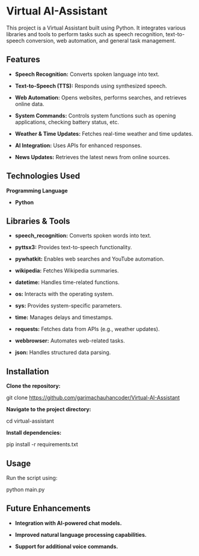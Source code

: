 # **Virtual AI-Assistant**

This project is a Virtual Assistant built using Python. It integrates various libraries and tools to perform tasks such as speech recognition, text-to-speech conversion, web automation, and general task management.

## **Features**

- **Speech Recognition:** Converts spoken language into text.

- **Text-to-Speech (TTS):** Responds using synthesized speech.

- **Web Automation:** Opens websites, performs searches, and retrieves online data.

- **System Commands:** Controls system functions such as opening applications, checking battery status, etc.

- **Weather & Time Updates:** Fetches real-time weather and time updates.

- **AI Integration:** Uses APIs for enhanced responses.

- **News Updates:** Retrieves the latest news from online sources.

## **Technologies Used**

**Programming Language**

- **Python**

## **Libraries & Tools**

- **speech_recognition:** Converts spoken words into text.

- **pyttsx3:** Provides text-to-speech functionality.

- **pywhatkit:** Enables web searches and YouTube automation.

- **wikipedia:** Fetches Wikipedia summaries.

- **datetime:** Handles time-related functions.

- **os:** Interacts with the operating system.

- **sys:** Provides system-specific parameters.

- **time:** Manages delays and timestamps.

- **requests:** Fetches data from APIs (e.g., weather updates).

- **webbrowser:** Automates web-related tasks.

- **json:** Handles structured data parsing.

## **Installation**

**Clone the repository:**

git clone https://github.com/garimachauhancoder/Virtual-AI-Assistant

**Navigate to the project directory:**

cd virtual-assistant

**Install dependencies:**

pip install -r requirements.txt

## **Usage**

Run the script using:

python main.py

## **Future Enhancements**

- **Integration with AI-powered chat models.**

- **Improved natural language processing capabilities.**

- **Support for additional voice commands.**
